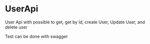 # UserApi
User Api with possible to get, get by Id, create User, Update User, and delete user

Test can be done with swagger


